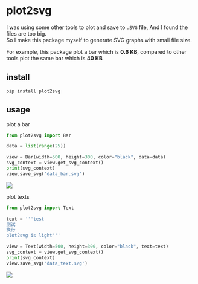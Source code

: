# plot2svg

I was using some other tools to plot and save to `.SVG` file, And I found the files are too big.  
So I make this package myself to generate SVG graphs with small file size.  

For example, this package plot a bar which is **0.6 KB**, compared to other tools plot the same bar which is **40 KB**


## install

`pip install plot2svg`

## usage

plot a bar
```python
from plot2svg import Bar

data = list(range(25))

view = Bar(width=500, height=300, color="black", data=data)
svg_context = view.get_svg_context()
print(svg_context)
view.save_svg('data_bar.svg')
```

![](/examples/data_bar.svg)

plot texts

```python
from plot2svg import Text

text = '''test
测试
换行
plot2svg is light'''

view = Text(width=500, height=300, color="black", text=text)
svg_context = view.get_svg_context()
print(svg_context)
view.save_svg('data_text.svg')
```

![](/examples/data_text.svg)

